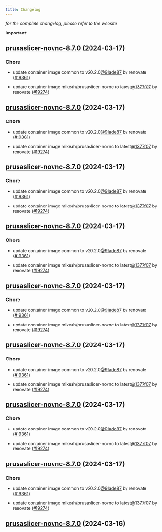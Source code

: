 ```yaml
---
title: Changelog
---
```



*for the complete changelog, please refer to the website*

**Important:**


## [prusaslicer-novnc-8.7.0](https://github.com/truecharts/charts/compare/prusaslicer-novnc-8.6.0...prusaslicer-novnc-8.7.0) (2024-03-17)

### Chore



- update container image common to v20.2.0[@91ade87](https://github.com/91ade87) by renovate ([#19361](https://github.com/truecharts/charts/issues/19361))

- update container image mikeah/prusaslicer-novnc to latest[@1377f07](https://github.com/1377f07) by renovate ([#19274](https://github.com/truecharts/charts/issues/19274))


## [prusaslicer-novnc-8.7.0](https://github.com/truecharts/charts/compare/prusaslicer-novnc-8.6.0...prusaslicer-novnc-8.7.0) (2024-03-17)

### Chore



- update container image common to v20.2.0[@91ade87](https://github.com/91ade87) by renovate ([#19361](https://github.com/truecharts/charts/issues/19361))

- update container image mikeah/prusaslicer-novnc to latest[@1377f07](https://github.com/1377f07) by renovate ([#19274](https://github.com/truecharts/charts/issues/19274))


## [prusaslicer-novnc-8.7.0](https://github.com/truecharts/charts/compare/prusaslicer-novnc-8.6.0...prusaslicer-novnc-8.7.0) (2024-03-17)

### Chore



- update container image common to v20.2.0[@91ade87](https://github.com/91ade87) by renovate ([#19361](https://github.com/truecharts/charts/issues/19361))

- update container image mikeah/prusaslicer-novnc to latest[@1377f07](https://github.com/1377f07) by renovate ([#19274](https://github.com/truecharts/charts/issues/19274))


## [prusaslicer-novnc-8.7.0](https://github.com/truecharts/charts/compare/prusaslicer-novnc-8.6.0...prusaslicer-novnc-8.7.0) (2024-03-17)

### Chore



- update container image common to v20.2.0[@91ade87](https://github.com/91ade87) by renovate ([#19361](https://github.com/truecharts/charts/issues/19361))

- update container image mikeah/prusaslicer-novnc to latest[@1377f07](https://github.com/1377f07) by renovate ([#19274](https://github.com/truecharts/charts/issues/19274))


## [prusaslicer-novnc-8.7.0](https://github.com/truecharts/charts/compare/prusaslicer-novnc-8.6.0...prusaslicer-novnc-8.7.0) (2024-03-17)

### Chore



- update container image common to v20.2.0[@91ade87](https://github.com/91ade87) by renovate ([#19361](https://github.com/truecharts/charts/issues/19361))

- update container image mikeah/prusaslicer-novnc to latest[@1377f07](https://github.com/1377f07) by renovate ([#19274](https://github.com/truecharts/charts/issues/19274))


## [prusaslicer-novnc-8.7.0](https://github.com/truecharts/charts/compare/prusaslicer-novnc-8.6.0...prusaslicer-novnc-8.7.0) (2024-03-17)

### Chore



- update container image common to v20.2.0[@91ade87](https://github.com/91ade87) by renovate ([#19361](https://github.com/truecharts/charts/issues/19361))

- update container image mikeah/prusaslicer-novnc to latest[@1377f07](https://github.com/1377f07) by renovate ([#19274](https://github.com/truecharts/charts/issues/19274))


## [prusaslicer-novnc-8.7.0](https://github.com/truecharts/charts/compare/prusaslicer-novnc-8.6.0...prusaslicer-novnc-8.7.0) (2024-03-17)

### Chore



- update container image common to v20.2.0[@91ade87](https://github.com/91ade87) by renovate ([#19361](https://github.com/truecharts/charts/issues/19361))

- update container image mikeah/prusaslicer-novnc to latest[@1377f07](https://github.com/1377f07) by renovate ([#19274](https://github.com/truecharts/charts/issues/19274))


## [prusaslicer-novnc-8.7.0](https://github.com/truecharts/charts/compare/prusaslicer-novnc-8.6.0...prusaslicer-novnc-8.7.0) (2024-03-17)

### Chore



- update container image common to v20.2.0[@91ade87](https://github.com/91ade87) by renovate ([#19361](https://github.com/truecharts/charts/issues/19361))

- update container image mikeah/prusaslicer-novnc to latest[@1377f07](https://github.com/1377f07) by renovate ([#19274](https://github.com/truecharts/charts/issues/19274))


## [prusaslicer-novnc-8.7.0](https://github.com/truecharts/charts/compare/prusaslicer-novnc-8.6.0...prusaslicer-novnc-8.7.0) (2024-03-16)
